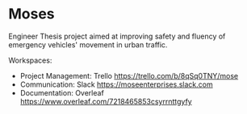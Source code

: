 # Moses
Engineer Thesis project aimed at improving safety and fluency of emergency vehicles' movement in urban traffic.

Workspaces:
- Project Management: Trello https://trello.com/b/8qSq0TNY/mose
- Communication: Slack https://moseenterprises.slack.com
- Documentation: Overleaf https://www.overleaf.com/7218465853csyrrnttgyfy
